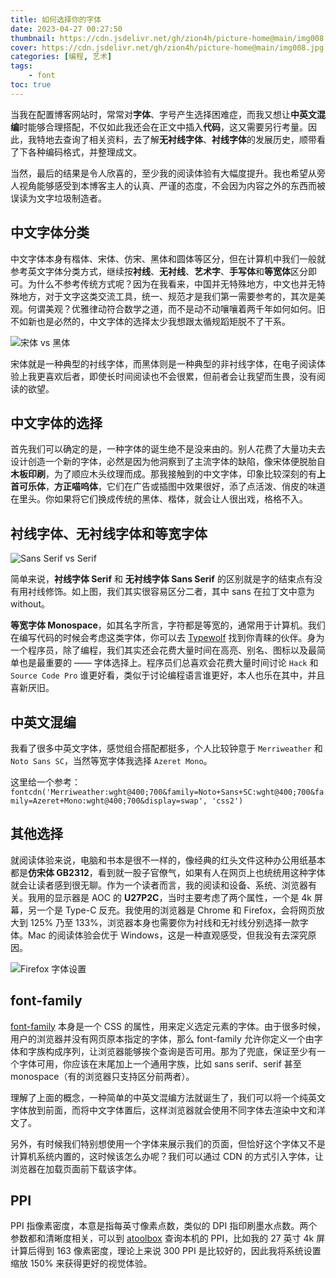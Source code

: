 ```yaml
---
title: 如何选择你的字体
date: 2023-04-27 00:27:50
thumbnail: https://cdn.jsdelivr.net/gh/zion4h/picture-home@main/img008.jpg
cover: https://cdn.jsdelivr.net/gh/zion4h/picture-home@main/img008.jpg
categories: [编程, 艺术]
tags:
    - font
toc: true
---
```


当我在配置博客网站时，常常对**字体**、字号产生选择困难症，而我又想让**中英文混编**时能够合理搭配，不仅如此我还会在正文中插入**代码**，这又需要另行考量。因此，我特地去查询了相关资料，去了解**无衬线字体**、**衬线字体**的发展历史，顺带看了下各种编码格式，并整理成文。

<!-- more -->

当然，最后的结果是令人欣喜的，至少我的阅读体验有大幅度提升。我也希望从旁人视角能够感受到本博客主人的认真、严谨的态度，不会因为内容之外的东西而被误读为文字垃圾制造者。

## 中文字体分类

中文字体本身有楷体、宋体、仿宋、黑体和圆体等区分，但在计算机中我们一般就参考英文字体分类方式，继续按**衬线**、**无衬线**、**艺术字**、**手写体**和**等宽体**区分即可。为什么不参考传统方式呢？因为在我看来，中国并无特殊地方，中文也并无特殊地方，对于文字这类交流工具，统一、规范才是我们第一需要参考的，其次是美观。何谓美观？优雅律动符合数学之道，而不是动不动嚷嚷着两千年如何如何。旧不如新也是必然的，中文字体的选择太少我想跟太循规蹈矩脱不了干系。

![宋体 vs 黑体](https://cdn.jsdelivr.net/gh/zion4h/picture-home@main/20230430153334.png)

宋体就是一种典型的衬线字体，而黑体则是一种典型的非衬线字体，在电子阅读体验上我更喜欢后者，即使长时间阅读也不会很累，但前者会让我望而生畏，没有阅读的欲望。

## 中文字体的选择

首先我们可以确定的是，一种字体的诞生绝不是没来由的。别人花费了大量功夫去设计创造一个新的字体，必然是因为他洞察到了主流字体的缺陷，像宋体便脱胎自**木板印刷**，为了顺应木头纹理而成。那我接触到的中文字体，印象比较深刻的有**上首可乐体**，**方正喵呜体**，它们在广告或插图中效果很好，添了点活泼、俏皮的味道在里头。你如果将它们换成传统的黑体、楷体，就会让人很出戏，格格不入。

## 衬线字体、无衬线字体和等宽字体

![Sans Serif vs Serif](https://cdn.jsdelivr.net/gh/zion4h/picture-home@main/Sans_Serif-2.jpg)

简单来说，**衬线字体 Serif** 和 **无衬线字体 Sans Serif** 的区别就是字的结束点有没有用衬线修饰。如上图，我们其实很容易区分二者，其中 sans 在拉丁文中意为 without。

**等宽字体 Monospace**，如其名字所言，字符都是等宽的，通常用于计算机。我们在编写代码的时候会考虑这类字体，你可以去 [Typewolf](https://www.typewolf.com/top-10-monospaced-fonts) 找到你青睐的伙伴。身为一个程序员，除了编程，我们其实还会花费大量时间在高亮、别名、图标以及最简单也是最重要的 —— 字体选择上。程序员们总喜欢会花费大量时间讨论 `Hack` 和 `Source Code Pro` 谁更好看，类似于讨论编程语言谁更好，本人也乐在其中，并且喜新厌旧。

## 中英文混编

我看了很多中英文字体，感觉组合搭配都挺多，个人比较钟意于 `Merriweather` 和 `Noto Sans SC`，当然等宽字体我选择 `Azeret Mono`。

这里给一个参考：`fontcdn('Merriweather:wght@400;700&family=Noto+Sans+SC:wght@400;700&family=Azeret+Mono:wght@400;700&display=swap', 'css2')`

## 其他选择

就阅读体验来说，电脑和书本是很不一样的，像经典的红头文件这种办公用纸基本都是**仿宋体 GB2312**，看到就一股子官僚气，如果有人在网页上也统统用这种字体就会让读者感到很无聊。作为一个读者而言，我的阅读和设备、系统、浏览器有关。我用的显示器是 AOC 的 **U27P2C**，当时主要考虑了两个属性，一个是 4k 屏幕，另一个是 Type-C 反充。我使用的浏览器是 Chrome 和 Firefox，会将网页放大到 125% 乃至 133%，浏览器本身也需要你为衬线和无衬线分别选择一款字体。Mac 的阅读体验会优于 Windows，这是一种直观感受，但我没有去深究原因。

![Firefox 字体设置](https://cdn.jsdelivr.net/gh/zion4h/picture-home@main/20230430161055.png)

## font-family

[font-family](https://developer.mozilla.org/en-US/docs/Web/CSS/font-family) 本身是一个 CSS 的属性，用来定义选定元素的字体。由于很多时候，用户的浏览器并没有网页原本指定的字体，那么 font-family 允许你定义一个由字体和字族构成序列，让浏览器能够挨个查询是否可用。那为了兜底，保证至少有一个字体可用，你应该在末尾加上一个通用字族，比如 sans serif、serif 甚至 monospace（有的浏览器只支持区分前两者）。

理解了上面的概念，一种简单的中英文混编方法就诞生了，我们可以将一个纯英文字体放到前面，而将中文字体置后，这样浏览器就会使用不同字体去渲染中文和洋文了。

另外，有时候我们特别想使用一个字体来展示我们的页面，但恰好这个字体又不是计算机系统内置的，这时候该怎么办呢？我们可以通过 CDN 的方式引入字体，让浏览器在加载页面前下载该字体。

## PPI

PPI 指像素密度，本意是指每英寸像素点数，类似的 DPI 指印刷墨水点数。两个参数都和清晰度相关，可以到 [atoolbox](http://www.atoolbox.net/Tool.php?Id=809) 查询本机的 PPI，比如我的 27 英寸 4k 屏计算后得到 163 像素密度，理论上来说 300 PPI 是比较好的，因此我将系统设置缩放 150% 来获得更好的视觉体验。
